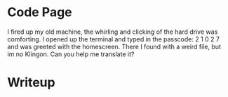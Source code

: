 # Code Page

I fired up my old machine, the whirling and clicking of the hard drive was comforting. I opened up the terminal and typed in the passcode: 2 1 0 2 7 and was greeted with the homescreen. There I found with a weird file, but im no Klingon. Can you help me translate it?

# Writeup